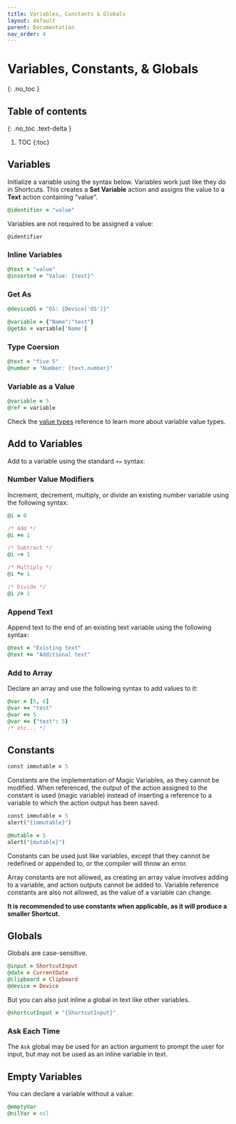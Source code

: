 ```yaml
---
title: Variables, Constants & Globals
layout: default
parent: Documentation
nav_order: 4
---
```


# Variables, Constants, & Globals
{: .no_toc }

## Table of contents
{: .no_toc .text-delta }

1. TOC
{:toc}

## Variables

Initialize a variable using the syntax below. Variables work just like they do in Shortcuts. This creates a **Set Variable** action and assigns the value to a **Text** action containing "value".

```ruby
@identifier = "value"
```

Variables are not required to be assigned a value:

```
@identifier
```

### Inline Variables

```ruby
@text = "value"
@inserted = "Value: {text}"
```

### Get As

```ruby
@deviceOS = "OS: {Device['OS']}"

@variable = {"Name":"test"}
@getAs = variable['Name']
```

### Type Coersion

```ruby
@text = "five 5"
@number = "Number: {text.number}"
```

### Variable as a Value

```ruby
@variable = 5
@ref = variable
```

Check the [value types](types#value-types) reference to learn more about variable value types.

## Add to Variables

Add to a variable using the standard `+=` syntax:

### Number Value Modifiers

Increment, decrement, multiply, or divide an existing number variable using the following syntax:

```ruby
@i = 0

/* Add */
@i += 1

/* Subtract */
@i -= 1

/* Multiply */
@i *= 1

/* Divide */
@i /= 1
```

### Append Text

Append text to the end of an existing text variable using the following syntax:

```ruby
@text = "Existing text"
@text += "Additional text"
```

### Add to Array

Declare an array and use the following syntax to add values to it:

```ruby
@var = [5, 6]
@var += "test"
@var += 5
@var += {"test": 5}
/* etc... */
```

## Constants

```ruby
const immutable = 5
```

Constants are the implementation of Magic Variables, as they cannot be modified. When referenced, the output of the action assigned to the constant is used (magic variable) instead of inserting a reference to a variable to which the action output has been saved.

```ruby
const immutable = 5
alert("{immutable}")

@mutable = 5
alert("{mutable}")
```

Constants can be used just like variables, except that they cannot be redefined or appended to, or the compiler will throw an error.

Array constants are not allowed, as creating an array value involves adding to a variable, and action outputs cannot be added to. Variable reference constants are also not allowed, as the value of a variable can change.

**It is recommended to use constants when applicable, as it will produce a smaller Shortcut.**

## Globals

Globals are case-sensitive.

```ruby
@input = ShortcutInput
@date = CurrentDate
@clipboard = Clipboard
@device = Device
```

But you can also just inline a global in text like other variables.

```ruby
@shortcutInput = "{ShortcutInput}"
```

### Ask Each Time

The `Ask` global may be used for an action argument to prompt the user for input, but may not be used as an inline variable in text.

## Empty Variables

You can declare a variable without a value:

```ruby
@emptyVar
@nilVar = nil
```
